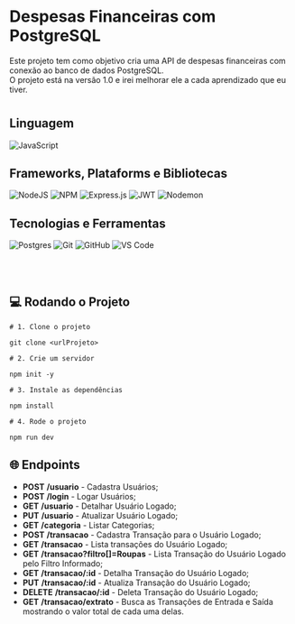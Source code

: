 # Despesas Financeiras com PostgreSQL

Este projeto tem como objetivo cria uma API de despesas financeiras com conexão ao banco de dados PostgreSQL. <br>
O projeto está na versão 1.0 e irei melhorar ele a cada aprendizado que eu tiver.

#
## **Linguagem**

![JavaScript](https://img.shields.io/badge/javascript-%23323330.svg?style=for-the-badge&logo=javascript&logoColor=%23F7DF1E)

## **Frameworks, Plataforms e Bibliotecas**

![NodeJS](https://img.shields.io/badge/node.js-6DA55F?style=for-the-badge&logo=node.js&logoColor=white)
![NPM](https://img.shields.io/badge/NPM-%23CB3837.svg?style=for-the-badge&logo=npm&logoColor=white)
![Express.js](https://img.shields.io/badge/express.js-%23404d59.svg?style=for-the-badge&logo=express&logoColor=%2361DAFB)
![JWT](https://img.shields.io/badge/JWT-black?style=for-the-badge&logo=JSON%20web%20tokens)
![Nodemon](https://img.shields.io/badge/NODEMON-%23323330.svg?style=for-the-badge&logo=nodemon&logoColor=%BBDEAD)

## **Tecnologias e Ferramentas**

![Postgres](https://img.shields.io/badge/postgres-%23316192.svg?style=for-the-badge&logo=postgresql&logoColor=white)
![Git](https://img.shields.io/badge/git-%23F05033.svg?style=for-the-badge&logo=git&logoColor=white)
![GitHub](https://img.shields.io/badge/github-%23121011.svg?style=for-the-badge&logo=github&logoColor=white)
![VS Code](https://img.shields.io/badge/VS%20Code-0078d7.svg?style=for-the-badge&logo=visual-studio-code&logoColor=white)

<br><br>

## :computer: Rodando o Projeto

```shell
# 1. Clone o projeto

git clone <urlProjeto>

# 2. Crie um servidor

npm init -y

# 3. Instale as dependências

npm install

# 4. Rode o projeto

npm run dev
```

## 🌐 Endpoints

- **POST** **/usuario** - Cadastra Usuários;
- **POST** **/login** - Logar Usuários;
- **GET** **/usuario** - Detalhar Usuário Logado;
- **PUT** **/usuario** - Atualizar Usuário Logado;
- **GET** **/categoria** - Listar Categorias;
- **POST** **/transacao** - Cadastra Transação para o Usuário Logado;
- **GET** **/transacao** - Lista transações do Usuário Logado;
- **GET** **/transacao?filtro[]=Roupas** - Lista Transação do Usuário Logado pelo Filtro Informado;
- **GET** **/transacao/:id** - Detalha Transação do Usuário Logado;
- **PUT** **/transacao/:id** - Atualiza Transação do Usuário Logado;
- **DELETE** **/transacao/:id** - Deleta Transação do Usuário Logado;
- **GET** **/transacao/extrato** - Busca as Transações de Entrada e Saída mostrando o valor total de cada uma delas.

<br>

## 
